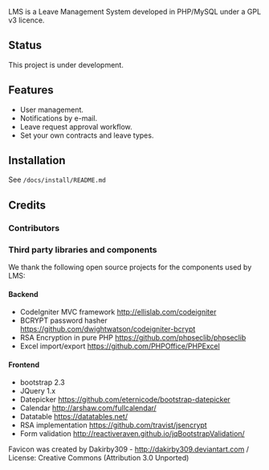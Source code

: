 LMS is a Leave Management System developed in PHP/MySQL under a GPL v3 licence.

## Status

This project is under development.

## Features
* User management.
* Notifications by e-mail.
* Leave request approval workflow.
* Set your own contracts and leave types.

## Installation

See <code>/docs/install/README.md</code>

## Credits

### Contributors 

### Third party libraries and components

We thank the following open source projects for the components used by LMS:

#### Backend
* CodeIgniter MVC framework http://ellislab.com/codeigniter
* BCRYPT password hasher https://github.com/dwightwatson/codeigniter-bcrypt
* RSA Encryption in pure PHP https://github.com/phpseclib/phpseclib
* Excel import/export https://github.com/PHPOffice/PHPExcel

#### Frontend
* bootstrap 2.3
* JQuery 1.x
* Datepicker https://github.com/eternicode/bootstrap-datepicker
* Calendar http://arshaw.com/fullcalendar/
* Datatable https://datatables.net/
* RSA implementation https://github.com/travist/jsencrypt
* Form validation http://reactiveraven.github.io/jqBootstrapValidation/

Favicon was created by Dakirby309 - http://dakirby309.deviantart.com / License: Creative Commons (Attribution 3.0 Unported)
